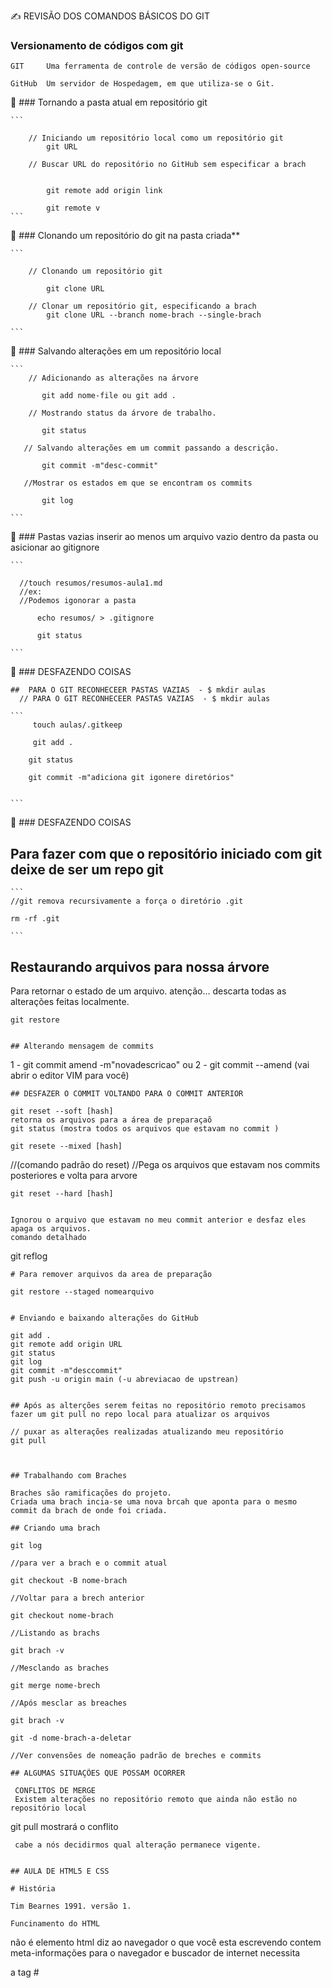 
   ✍️ REVISÃO DOS COMANDOS BÁSICOS DO GIT


   ### Versionamento de códigos com git

    GIT     Uma ferramenta de controle de versão de códigos open-source 

    GitHub  Um servidor de Hospedagem, em que utiliza-se o Git.



🔗  ### Tornando a pasta atual em repositório git
    
    ```

        // Iniciando um repositório local como um repositório git
            git URL
        
        // Buscar URL do repositório no GitHub sem especificar a brach
            

            git remote add origin link

            git remote v
    ```
    

🔗  ### Clonando um repositório do git na pasta criada**

    ```

        // Clonando um repositório git

            git clone URL

        // Clonar um repositório git, especificando a brach 
            git clone URL --branch nome-brach --single-brach

    ```


🔗 ### Salvando alterações em um repositório local
    
    ``` 
        // Adicionando as alterações na árvore

           git add nome-file ou git add . 

        // Mostrando status da árvore de trabalho.
    
           git status 

       // Salvando alterações em um commit passando a descrição.   
    
           git commit -m"desc-commit"

       //Mostrar os estados em que se encontram os commits
        
           git log

    ```

🔗 ### Pastas vazias inserir ao menos um arquivo vazio dentro da pasta ou asicionar ao gitignore
    
    ```

      //touch resumos/resumos-aula1.md
      //ex:
      //Podemos igonorar a pasta 

          echo resumos/ > .gitignore
    
          git status

    ```
🔗 ### DESFAZENDO COISAS

    ##  PARA O GIT RECONHECEER PASTAS VAZIAS  - $ mkdir aulas
      // PARA O GIT RECONHECEER PASTAS VAZIAS  - $ mkdir aulas

    ```
         touch aulas/.gitkeep

         git add .

        git status

        git commit -m"adiciona git igonere diretórios"


    ```

🔗 ### DESFAZENDO COISAS

## Para fazer com que o repositório iniciado com git deixe de ser um repo git

    ```
    //git remova recursivamente a força o diretório .git 

    rm -rf .git 

    ```     


## Restaurando arquivos para nossa árvore

Para retornar o estado de um arquivo.
atenção...
descarta todas as alterações feitas localmente.

```
git restore


## Alterando mensagem de commits
```
1 - git commit amend -m"novadescricao"
ou
2 - git commit --amend (vai abrir o editor VIM para você)

```
## DESFAZER O COMMIT VOLTANDO PARA O COMMIT ANTERIOR

```
    git reset --soft [hash] 
    retorna os arquivos para a área de preparaçaõ 
    git status (mostra todos os arquivos que estavam no commit )

    git resete --mixed [hash] 

  //(comando padrão do reset) 
  //Pega os arquivos que estavam nos commits posteriores e volta para arvore

    git reset --hard [hash]

```

Ignorou o arquivo que estavam no meu commit anterior e desfaz eles apaga os arquivos.
comando detalhado 

```
   git reflog

```
# Para remover arquivos da area de preparação

```
    git restore --staged nomearquivo
```    

# Enviando e baixando alterações do GitHub

```
    git add .
    git remote add origin URL
    git status 
    git log
    git commit -m"desccommit"
    git push -u origin main (-u abreviacao de upstrean)

```

## Após as alterções serem feitas no repositório remoto precisamos fazer um git pull no repo local para atualizar os arquivos

```
    // puxar as alterações realizadas atualizando meu repositório
    git pull 

```


## Trabalhando com Braches

Braches são ramificações do projeto. 
Criada uma brach incia-se uma nova brcah que aponta para o mesmo commit da brach de onde foi criada.

## Criando uma brach

```
    git log 

    //para ver a brach e o commit atual

    git checkout -B nome-brach

    //Voltar para a brech anterior

    git checkout nome-brach

    //Listando as brachs

    git brach -v

    //Mesclando as braches

    git merge nome-brech

    //Após mesclar as breaches

    git brach -v

    git -d nome-brach-a-deletar

    //Ver convensões de nomeação padrão de breches e commits
```
## ALGUMAS SITUAÇÕES QUE POSSAM OCORRER

 CONFLITOS DE MERGE
 Existem alterações no repositório remoto que ainda não estão no repositório local

```
 git pull mostrará o conflito

```
 cabe a nós decidirmos qual alteração permanece vigente.

 
## AULA DE HTML5 E CSS

# História

Tim Bearnes 1991. versão 1.

Funcinamento do HTML

```
<!DOCTYPE html> não é elemento html diz ao navegador o que você esta escrevendo
<head> contem meta-informações para o navegador e buscador de internet necessita

a tag #<meta >

<head>
    <meta charset="utf-8">
    <title>Jose Americo<title>
</head>

```

## SEMANTICA HTML

<section> --> representa uma seção generica lista
<header>  --> cabeçalho de uma <section>
<article> --> artigo de um ex blog
<aside>   --> representa um conteúdo relacionado ao conteúdo principal da página biografi de autor etc..
<footer>  --> rodapé da página ou parte da página de um <article> ou <section> ...
<a href>  --> hiperlink pode ser uma página no site ou site externo
<a target="_blank">--> Indica como o link vai ser aberto _blank em nova haba

# Inserindo imagens no html

<img src="" alt=""> alt="descrição" o alt é altamente recomendado quando a foto não carregar vai aparecer a descrição.

## site legal unsplah
## site para melhorar img tynypng.com

## Listas em Html
<ul> -->lista em que ordem não importa
<ol> -->Ordem são extremamente importantes
<li> -->Item da lista


# Conceitos básicos CSS

 CSS --> Cria regras de estilo 

- SELETORES que são os elementos html 

[seletores]
a, p, h1,h3{
    declarações ex: 
    [propriedade : valor;] ===> declarações
    color:red;
}


# ID X CLASSES

No html 

```
    <header id="headers" class="headers"></header>

```

No CSS 

```
  #header --> representa id
  
    #header{
        padding:15px;

    }

 .header --> representa classes

    .header{
        padding:15px;
    }

```


### OS ID(S) SÓ PODEM SER USADOS 1 VEZ NA PÁGINA 
### ENQUANTO A CLASSE VÁRIAS VEZES


 📘[Material](https://web.dio.me/course/introducao-criacao-de-websites-com-html5-e-css3/learning/b9735f52-8518-49e1-b294-1d40caeeff43?back=/track/santander-bootcamp-2023-fullstack-java-angular&tab=undefined&moduleId=undefined)

 ### Padding e Margin
 
 
 ```

  .class{           
                 eixo y  esquerdo direito
        padding: 10px           5px

                topo direita   inferior  esque
        padding: 10px     15px    5px     0;
  }

 # image com CSS
  .class{
    bakground-image:url("img/");
  }
 
 ```

 # mdn para estudar

  - boras solid | drashed | dotted

 - Como separar a estilização de cada lado

    top right botton left
    ```
    .post{
        border-top: solid 1px green;
        border-right: dotted 3px yellow;
        border-botton: drashed 4px pink;
        border-left: dotted 2px red;

        ou 

        border: 3px solid #44444;
        
        ou 

        border-with:3px;
        border-color:pink;
        border-style:drashed;
    }

    # Mais específicos

        .post{
            border-top-right: 3px;
            border-top-color:#34333;
            border-top-style:drashed;    


        }
    # Border radius    

        .post{
            border-radius:10px;      --> quando definimos um valor todos os cantos.
            border-radius:50%;       --> Para tornar um círculo colocar 50%;
            border-radius:10% 20%;
            border-radius:10% 20% 15% 22%; 
        }

    ```
    ## Exercício

    Alinhar espaçamentos 
    texto com conteúdo 
    espaçamentos

    # zerar margin sempre na mesma direção é uma boa prática

    ## O HTML5 foi criado para compartilhar textos.

    web safe fontes (já estão presentes nos dispositivos)

    
    #title{
        font-family:Verdana;
    }

    .post-title{
        duas fontes, caso uma não funcione a segunda entra como beckup.
        font-family: Verdana, Arial;
        font-size:15px; --> altera tamanho das fontes;
        font-style: normal;
        font-style: italic; 
        
        -->Observação: Verificar se a fonte tem suporte a itálico para o navegador não destorcer e ficar feio.

        font-weight:normal; --> altera o peso do texto;
        font-weight: bold; -->negrito;

        text-transform: upercase; --> transorma o texto entre maiusculo em minusculo.
        text-transform: lowercase; 
        
        --> o valor uppercase (maiusculo) 
        --> o valor lowercase (minusculo)
        --> o valor captalize (primeiras letras de cada palavra em maiusculo)

        text-decoration: underline;    --> linha abaixo da palavra
        text-decoration: overline;     --> linha acima da palavra
        text-decoration: line-thought; --> linha ao centro cortando a palavra 


    }
    
    
    

    ## Estilizando Listas

    Existem listas ordenadas e não ordenadas

    
      ul{
            list-style-type:square;  -->LISTA NÃO ORDENADA ALTERANDO O SIMBOLO PARA QUADRADO
            list-style-type: none;
        } 
     
     ol{
         list-style-type:upper-roman; -->LISTA ORDENADA ALTERANDO MARCADOR DA LISTA PARA ALGARISMO ROMANO

       }
     ul{
        list-style-type:"\1F44D"; -->LISTA NÃO ORDENADA ALTERANDO MARCADOR PARA UM SIMBOLO.
       }

    ul{

        list-style-image: url("imagem.png");
    }
    

    Exercício

    alterando propriedades

    O site funciona como uma cascata

    podemos seguir o fluxo
    ex:
    contacts-list tem uma lista e tem o link

    
        .contacts-list li a {
            color: blue;
        }
    
    

    ## Dimensão e Alinhamentos

    width
    height


    - Max-height
    - Max-width
    - Margin
    - Text-align

    ## Exercício

    Delimitar as dimensões dos nossos elementos e alinhar nosso conteúdo.

    Delimitando o body em um valor menor que a imagem e a imagem vazar 

    
        .post_image{
         margin-bottom: 15px;
        width: 100%; --> a imagem respeitará o elemento que está de fora.
}
    
    

# Ineressante alinhar ao centro, porém cadas dispositivo tem telas de tamanhos diferentes então:

body{

    margin:auto;
}

esse valor cria um espaçamento em ambos os lados.

# ESTUDOS JAVASCRIPT

## Sintaxe Básica em JavaScript 

(Diana Martini)

Desenvolvedora Front-end
[Diana Martini](https://github.com/dianamartine)

## O que é JavaScript 

     É uma linguagem de programação de alto nível que integram apps e páginas web.
      Uma das linguagens mais utilizadas no mundo do desenvolvimento.
      alto nível  --> próximo a linguagem humana
      baixo nível --> próximo da linguagem de máquina bytecodes..

     ### História

     Em 1995 Brendan Eich que trabalhava na NetScape implementou uma linguagem chamada Moch, depois mudo o nome para LiveScript, mas na época a linguagem Java era muito popular então mudou para JavaScript como jogada de Marketing.

     HTML --> Estrutura
     CSS  --> Design

     JavaScript --> Parte interativa

# Ferramentas
    VsCode
    LiveServer

## Boas Práticas

    Externar o arquivo JS.
    Colocar script no final antes do fechamento do body.

## Variáveis em JavaScript

    Funcionamento das tipagens
    Funciona como regras de tipos de dados
    em JavasScript a tipagem é fraca, converte (funciona dinamicamente).
    Variáveis pode guardard dados de vários tipos.

    booleanos, null, undefined, number, string, inteiros,arrays, objetos e funcões.



    O que são variáveis e como utiliza-las?

    ```
    var vouf = false;
    console.log(vouf);

    var numero =10;
    console.log(numero);
    console.log(TypeOf(numero))
    
    ```
    //abrindo o navegador na haba mains ferramentas podemos observar o resultado.
    
    // Tipos Primitivos

    //Boolean recebem um valor v ou f
   
    var vouf = false;
    console.log(vouf)

    //Number

    var numero = 10;
    console.log(numero)
    console.log(typeof(numero)); //retorna o tipo de dados que a variável está armazenando.

    // String

    var nome = "José";
    console.log(nome);
    console.log(typeof(nome))


- Operadores aritméticos
# Extensões que vamos utilizar

### Exemplo da caixa imagine que a variável é uma caixa que armazena valores.

como armazenar variáves (tres modos)

var   --> genérica escopo local e global

let   --> escopo local de bloco por convensão.

const --> escopo local de bloco valor inicial obrigatório e somente leitura.

## Declaração de variaveis.
    ```
        var variavel = 10;
        let variavel1 = "joseamerico";
        const variavel2 = "mxzh";
    ```

### Escopos 

 - global --> a variável é declarada fora do bloco e fica disponivel em todo o código.

 - local  --> a variável é declarada dentro de um bloco de código

 ## Boas Práticas

    Utilizar Camel Case ou utilizando underscore _
    Iniciar variáveis no início do escopo

 # Atribuição

    =  -> em JavaScript não significa igualdade e sim atribuição

 # Comparação

    == -> em JavaScript significa comparação entre valores

 # Comparação Idêntica 

    === -> Compara o valor e o tipo da variável.

 
## Comparação

var comparacao = '0' ==0;
console.log(comparacao); // --> retorna true ou false

## Comparação Idêntica

var comparacaoIdentica = '0' === 0;
console.log(comparacaoIdentica); //-->retorna false poise compara o valor e o tipo.

## Operadores aritméticos


### Adição
var adicao = 1+1;
console.log(adicao);

### Subtração

var subtracao = 1-1;
console.log(subtracao);

### Multiplicação

var multiplicacao = 1*1;
console.log(multiplicacao);

### Divisão

var divisaoReal = 1/1;
console.log(divisaoReal);

### Divisão inteira

var divisaoInteira = 1%1;
console.log(divisaoInteira);

### Potênciação

var potenciacao = 2**10;
console.log(potenciacao);

# Operadores Relacionais
  
    > maior que
    < menor que
    >= maior igual que
    <= menor igual que 
 
```
    var maiorQue = 5 >2;
    console.log(maiorQue);

    var menorQue = 1 >2;
    console.log(menorQue);

    var maiorIgualA = 6>2;
    console.log(maiorIgualA);

    var menorIgualA = 6>2;
    console.log(menorIgualA);

```

### Operadores Lógicos


    && - e   - considera que todoso os valores sejam verdadeiros.
    || - ou  - considera que qualquer valor seja verdadeiro.
    !  - não - inverte o valor de uma variável


```

    var e = true && false;
    console.log(e);

    var ou = true && false;
    console.log(ou);

    var nao = !true;
    console.log(nao);

```

### Vetores ou Arrays 

    Um tipo de lista ou matriz de variáveis pode ter vários tipos
    Uma caixa contendo várias caixas que contém valores 

    Array[`string`,1,true,false,array[1], `array[2]`...];



### Como declarar um array
    console.log("Um tipo de lista ou matriz de variáveis pode ter vários tipos"+
    "É caixa contendo várias outras caixas que contém valores que podem ser de diversos tipos ")
    console.log("Um array pode guardar vários tipos de dados:")

    let array =['string',1,true];
    console.log(array);

### Em arrays podem ser armazenados diversos tipos de dados

    let array1 =['string',1,true,['array1'],['array2'],['array3']];
    console.log(array1);

    console.log("Imprimindo uma posição específica do array:")
    console.log(array1[3]);
    
### Métodos padrão de um array

    Uma array possui uma serie de métodos

    forEach()
    array.forEach(function(item,indice){
    console.log(item,indice);
    })

## push --> adiciona item no final do array

    array.push('novo item')
    console.log(array)

    //podemos passar também um array
    array.push([])
    console.log(array)

## array.pop -->remove ultimo item do array
 
    array.pop();
    console.log(array);


## shift --> retira item do início do array

    array.shift();
    console.log(array);

    //unShift --> adiciona item do início do array

    array.unshift('novo item no inicio');
    console.log(array);

    console.log(array.indexOf(true))

## splice() --> remove ou substitui item pelo índice

    array.splice(0,3);

    //slice() --> retorna uma parte de um array existente

    let novoArray = array.slice(0,3);
    console.log(novoArray);

### Objetos

 Dados que possuem propriedades e valores que definem suas caracteristicas
 Exemplo xicara azul

```
    var xicara = {
        cor:'azul',
        tamanho:'p',
        function:tomarCafe()

    }
```

```
    let object = {
        string:'string',
        number:1,
        boolean:true,
        array:['array'],
        objectInterno:{
            objectinterno:'Objeto Interno'
        }
    };

console.log(object);

```


### retornando propriedades de um objeto objeto.propriedade

```
console.log(object.objectInterno.objectinterno)

```

### Desestruturação de objetos

```
    var string = object.string;
    console.log(string);
    var lista = object.array;
    console.log(lista)
```

### Desestruturação outra maneira

```
    var {string, boolean,objectInterno} = object;
    console.log(string,boolean,objectInterno)

```   


# Resumo para avaliação ********************************************

# O que são vetore são tipos de listas onde cada variável possui um índice e um valores


Exemplos: Caixas com várias caixas e onde cada caixa possui um valor
Criação de uma variável do tipo array

let nome_array = ['string',1,true];

## Os arrays devem ser declarado entre colchetes [] e podem guardar qualquer valor dentro de seus índeices


# DECLARAÇÃO DE ARRAYS


let array = ['string',1,true];
console.log(array);

let array1 = ['string', 1,true,['array1'],['array2'],['array3']];
console.log(array);



## Acessando um índice de um array

console.log(array[2]);

## Métodos padrão para manipulação de um array

- forEach -> itera em um array
- push    -> insere item no final do array
- pop     -> remove item do final do array
- shift   -> remove item do início do array
- unshift -> adiciona item no início do array
- indexOf -> retorna o índice de um valor




[artigo dio]("https://web.dio.me/articles")
[Diana Martini](https://github.com/DianaMartine/curso-dio-sintaxe-basica-javascript)